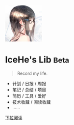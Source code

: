 <!-- ![weibo logo](https://h5.sinaimg.cn/weibocn/v6/img/home/topbar-logo_2x.76f03f0a.png) -->
![avatar](_docsify/avatar-120.png)

# IceHe's Lib <small>Beta</small>

> Record my life.

- 计划 / 日报 / 周报
- 笔记 / 总结 / 项目
- 简历 / 工具 / 爱好
- 技术收藏 / 阅读收藏
- ……

[下拉阅读](#Index)

<!-- Ref : https://docsify.js.org/#/cover -->
